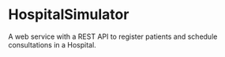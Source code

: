 # HospitalSimulator
A web service with a REST API to register patients and schedule consultations in a Hospital.
